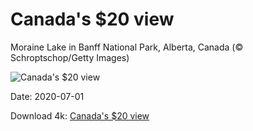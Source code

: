 # Canada's $20 view

Moraine Lake in Banff National Park, Alberta, Canada (© Schroptschop/Getty Images)

![Canada's $20 view](https://bing.com/th?id=OHR.LakeMoraineVideo_EN-US7436901799_UHD.jpg&rf=LaDigue_UHD.jpg&pid=hp&w=1024&h=576)

Date: 2020-07-01

Download 4k: [Canada's $20 view](https://bing.com/th?id=OHR.LakeMoraineVideo_EN-US7436901799_UHD.jpg&rf=LaDigue_UHD.jpg&pid=hp&w=3840&h=2160)


